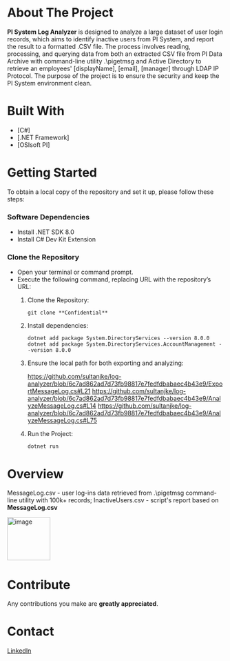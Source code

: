 # About The Project 
**PI System Log Analyzer** is designed to analyze a large dataset of user login records, which aims to identify inactive users from PI System, and report the result to a formatted .CSV file. The process involves reading, processing, and querying data from both an extracted CSV file from PI Data Archive with command-line utility .\pigetmsg and Active Directory to retrieve an employees' [displayName], [email], [manager] through LDAP IP Protocol. The purpose of the project is to ensure the security and keep the PI System environment clean.

# Built With
* [C#]
* [.NET Framework]
* [OSIsoft PI]

# Getting Started
To obtain a local copy of the repository and set it up, please follow these steps:

### Software Dependencies
* Install .NET SDK 8.0
* Install C# Dev Kit Extension

### Clone the Repository
* Open your terminal or command prompt.
* Execute the following command, replacing URL with the repository’s URL:
  1. Clone the Repository:
     ```
     git clone **Confidential**
     ```
  2. Install dependencies:
     ```
     dotnet add package System.DirectoryServices --version 8.0.0
     dotnet add package System.DirectoryServices.AccountManagement --version 8.0.0
     ```
  4. Ensure the local path for both exporting and analyzing:
     
     https://github.com/sultanjke/log-analyzer/blob/6c7ad862ad7d73fb98817e7fedfdbabaec4b43e9/ExportMessageLog.cs#L21
     https://github.com/sultanjke/log-analyzer/blob/6c7ad862ad7d73fb98817e7fedfdbabaec4b43e9/AnalyzeMessageLog.cs#L14
     https://github.com/sultanjke/log-analyzer/blob/6c7ad862ad7d73fb98817e7fedfdbabaec4b43e9/AnalyzeMessageLog.cs#L75
     
  3. Run the Project:
     ```
     dotnet run
     ```

# Overview
MessageLog.csv - user log-ins data retrieved from .\pigetmsg command-line utility with 100k+ records;
InactiveUsers.csv - script's report based on **MessageLog.csv**

<img width="100" alt="image" src="https://github.com/user-attachments/assets/75fb2a7b-0d4f-4638-a332-0bafa0a2f632">



# Contribute
Any contributions you make are **greatly appreciated**.

# Contact
[LinkedIn](www.linkedin.com/in/sultan-mecheyev-3b459a328)
